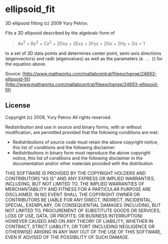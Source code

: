 # ellipsoid_fit #

3D ellipsoid fitting (c) 2009 Yury Petrov.

Fits a 3D ellipsoid described by the algebraic form of 
> Ax<sup>2</sup> + By<sup>2</sup> + Cz<sup>2</sup> + 2Dxy + 2Exz + 2Fyz + 2Gx + 2Hy + 2Iz = 1

to a set of 3D data points and determines center point, semi-axis directions (eigenvectors) and radii (eigenvalues) as well as the parameters (`A .. I`) for the equation above.

Source: [http://www.mathworks.com/matlabcentral/fileexchange/24693-ellipsoid-fit](http://www.mathworks.com/matlabcentral/fileexchange/24693-ellipsoid-fit)

## License ##

Copyright (c) 2009, Yury Petrov
All rights reserved.

Redistribution and use in source and binary forms, with or without 
modification, are permitted provided that the following conditions are 
met:

* Redistributions of source code must retain the above copyright 
  notice, this list of conditions and the following disclaimer.
* Redistributions in binary form must reproduce the above copyright 
  notice, this list of conditions and the following disclaimer in 
  the documentation and/or other materials provided with the distribution
      
THIS SOFTWARE IS PROVIDED BY THE COPYRIGHT HOLDERS AND CONTRIBUTORS "AS IS" 
AND ANY EXPRESS OR IMPLIED WARRANTIES, INCLUDING, BUT NOT LIMITED TO, THE 
IMPLIED WARRANTIES OF MERCHANTABILITY AND FITNESS FOR A PARTICULAR PURPOSE 
ARE DISCLAIMED. IN NO EVENT SHALL THE COPYRIGHT OWNER OR CONTRIBUTORS BE 
LIABLE FOR ANY DIRECT, INDIRECT, INCIDENTAL, SPECIAL, EXEMPLARY, OR 
CONSEQUENTIAL DAMAGES (INCLUDING, BUT NOT LIMITED TO, PROCUREMENT OF 
SUBSTITUTE GOODS OR SERVICES; LOSS OF USE, DATA, OR PROFITS; OR BUSINESS 
INTERRUPTION) HOWEVER CAUSED AND ON ANY THEORY OF LIABILITY, WHETHER IN 
CONTRACT, STRICT LIABILITY, OR TORT (INCLUDING NEGLIGENCE OR OTHERWISE) 
ARISING IN ANY WAY OUT OF THE USE OF THIS SOFTWARE, EVEN IF ADVISED OF THE 
POSSIBILITY OF SUCH DAMAGE.
